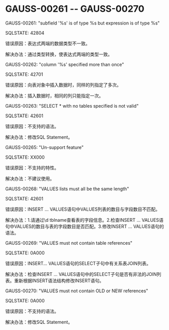 # GAUSS-00261 -- GAUSS-00270<a name="ZH-CN_TOPIC_0302073684"></a>

GAUSS-00261: "subfield '%s' is of type %s but expression is of type %s"

SQLSTATE: 42804

错误原因：表达式两端的数据类型不一致。

解决办法：通过类型转换，使表达式两端的类型一致。

GAUSS-00262: "column '%s' specified more than once"

SQLSTATE: 42701

错误原因：向表对象中插入数据时，同样的列指定了多次。

解决办法：插入数据时，相同的列只能指定一次。

GAUSS-00263: "SELECT \* with no tables specified is not valid"

SQLSTATE: 42601

错误原因：不支持的语法。

解决办法：修改SQL Statement。

GAUSS-00265: "Un-support feature"

SQLSTATE: XX000

错误原因：不支持的特性。

解决办法：不建议使用。

GAUSS-00268: "VALUES lists must all be the same length"

SQLSTATE: 42601

错误原因：INSERT ... VALUES语句中VALUES列表的数目与字段数目不匹配。

解决办法：1.请通过\\d tblname查看表的字段信息。2.检查INSERT ... VALUES语句中VALUES的数目与表的字段数目是否匹配。3.修改INSERT ... VALUES语句的语法。

GAUSS-00269: "VALUES must not contain table references"

SQLSTATE: 0A000

错误原因：INSERT... VALUES语句的SELECT子句中有关系表JOIN列表。

解决办法：检查INSERT ... VALUES语句中的SELECT子句是否有非法的JOIN列表。重新根据INSERT语法结构修改INSERT语句。

GAUSS-00270: "VALUES must not contain OLD or NEW references"

SQLSTATE: 0A000

错误原因：不支持的语法。

解决办法：修改SQL Statement。
